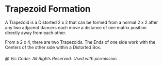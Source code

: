
# Trapezoid Formation

A Trapezoid is a Distorted 2 x 2 that can be formed
from a normal 2 x 2 after any two adjacent dancers
each move a distance of one matrix position directly away from each other.

From a 2 x 4, there are two Trapezoids.
The Ends of one side work with the Centers of the other side within a Distorted Box.

###### @ Vic Ceder. All Rights Reserved.  Used with permission.
